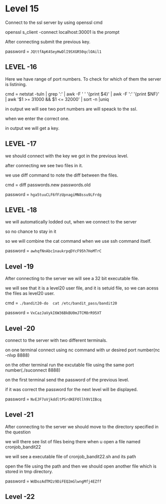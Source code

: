 # Level 15
Connect to the ssl server by using openssl cmd

openssl s_client -connect localhost:30001 is the prompt

After connecting submit the previous key.

password = `JQttfApK4SeyHwDlI9SXGR50qclOAil1`

## LEVEL -16
Here we have range of port numbers. To check for which of them the server is listining.

cmd = netstat -tuln | grep ':' | awk -F ' ' '{print $4}' | awk -F ':' '{print $NF}' | awk '$1 >= 31000 && $1 <= 32000' | sort -n |uniq

in output we will see two port numbers are will speack to the ssl.

when we enter the correct one.

in output we will get a key.

## LEVEL -17
we should connect with the key we got in the previous level.

after connecting we see two files in it.

we use diff command to note the diff between the files.

cmd = diff passwords.new passwords.old

password = `hga5tuuCLF6fFzUpnagiMN8ssu9LFrdg`

## LEVEL -18
we will automatically lodded out, when we connect to the server 

so no chance to stay in it 

so we will combine the cat command when we use ssh command itself.

password = `awhqfNnAbc1naukrpqDYcF95h7HoMTrC`

## Level -19
After connecting to the server we will see a 32 bit executable file.

we will see that it is a level20 user file, and it is setuid file, so we can acess the files as level20 user.

cmd = `./bandit20-do  cat /etc/bandit_pass/bandit20`

password = `VxCazJaVykI6W36BkBU0mJTCM8rR95XT`

## Level -20
connect to the server with two different terminals.

on one terminal connect using nc command with ur desired port number(nc -nlvp 8888)

on the other terminal run the excutable file using the same port number(./suconnect 8888)

on the first terminal send the password of the previous level.

if it was correct the password for the next level will be displayed.

password = `NvEJF7oVjkddltPSrdKEFOllh9V1IBcq`

## Level -21
After connecting to the server we should move to the directory specified in the question

we will there see list of files being there when u open a file named cronjob_bandit22

we will see a executable file of cronjob_bandit22.sh and its path

open the file using the path and then we should open another file which is stored in tmp directory.

password = `WdDozAdTM2z9DiFEQ2mGlwngMfj4EZff`

## Level -22
